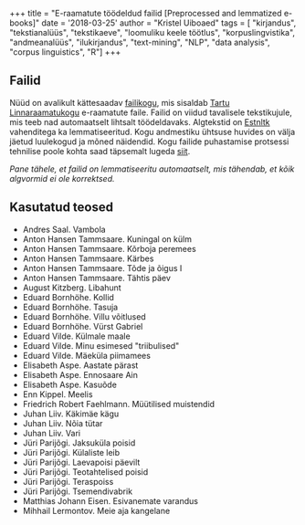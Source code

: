+++
title = "E-raamatute töödeldud failid [Preprocessed and lemmatized e-books]"
date = '2018-03-25'
author = "Kristel Uiboaed"
tags = [
  "kirjandus",
  "tekstianalüüs",
  "tekstikaeve",
  "loomuliku keele töötlus",
  "korpuslingvistika",
  "andmeanalüüs",
  "ilukirjandus",
  "text-mining",
  "NLP",
  "data analysis",
  "corpus linguistics",
  "R"]
+++

## Failid

Nüüd on avalikult kättesaadav [failikogu](http://datadoi.ut.ee/handle/33/76), mis sisaldab [Tartu Linnaraamatukogu](https://www.luts.ee/index.php/e-raamatud) e-raamatute faile. Failid on viidud tavalisele tekstikujule, mis teeb nad automaatselt lihtsalt töödeldavaks. Algtekstid on [Estnltk](https://estnltk.github.io/estnltk/1.4.1/index.html) vahenditega ka lemmatiseeritud. Kogu andmestiku ühtsuse huvides on välja jäetud luulekogud ja mõned näidendid. Kogu failide puhastamise protsessi tehnilise poole kohta saad täpsemalt lugeda [siit](http://www.tekstikaeve.ee/blog/2017-10-25-kirjandusteoste-automaatanalyys/).
 
*Pane tähele, et failid on lemmatiseeritu automaatselt, mis tähendab, et kõik algvormid ei ole korrektsed.*

## Kasutatud teosed

- Andres Saal. Vambola
- Anton Hansen Tammsaare. Kuningal on külm
- Anton Hansen Tammsaare. Kõrboja peremees
- Anton Hansen Tammsaare. Kärbes
- Anton Hansen Tammsaare. Tõde ja õigus I
- Anton Hansen Tammsaare. Tähtis päev
- August Kitzberg. Libahunt
- Eduard Bornhöhe. Kollid
- Eduard Bornhöhe. Tasuja
- Eduard Bornhöhe. Villu võitlused
- Eduard Bornhöhe. Vürst Gabriel
- Eduard Vilde. Külmale maale
- Eduard Vilde. Minu esimesed "triibulised"
- Eduard Vilde. Mäeküla piimamees
- Elisabeth Aspe. Aastate pärast
- Elisabeth Aspe. Ennosaare Ain
- Elisabeth Aspe. Kasuõde
- Enn Kippel. Meelis
- Friedrich Robert Faehlmann. Müütilised muistendid
- Juhan Liiv. Käkimäe kägu
- Juhan Liiv. Nõia tütar
- Juhan Liiv. Vari
- Jüri Parijõgi. Jaksuküla poisid
- Jüri Parijõgi. Külaliste leib
- Jüri Parijõgi. Laevapoisi päevilt
- Jüri Parijõgi. Teotahtelised poisid
- Jüri Parijõgi. Teraspoiss
- Jüri Parijõgi. Tsemendivabrik
- Matthias Johann Eisen. Esivanemate varandus
- Mihhail Lermontov. Meie aja kangelane
